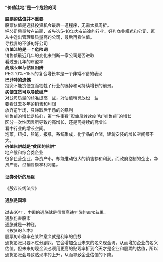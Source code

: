 #### “价值洼地”是一个危险的词
**股票的估值并不重要**   
股票估值是选择投资机会最后一道程序，无需太费周折。    
把公司质量放在前面，首先选5~10年内有前途的行业，好的商业模式和公司，再从中选出管理层质量高的公司，最后再看估值。  
寻找贵的不够的好公司    
**价值洼地是一个危险词**    
销售额最近几年的变化来判断一家公司是否进取    
看过去几年的市盈率   
**高成长率与估值陷阱**   
PEG
10%~15%的复合增长率是一个非常不错的表现    
**巴菲特的遗憾**    
投资不能贪便宜而牺牲了行业的选择和可持续增长的前景。     
**买便宜货可以导致破产**    
对公司质量的标准提高一些，对估值稍微放松一些    
要看过去多年的销售和利润   
放弃前半场，只赚取后半场的的暴利   
销售额的增长是核心，第一件事看“资金周转速度”和“销售额”的增长        
区分一次性因素所导致的高增长，还是可持续的高增长    
看中行业的增长空间。     
泡菜，纽扣，铅笔，报纸，系统集成，化学品的仓储，建筑安装的增长空间都不大。    
**价值陷阱就是“贫困的陷阱”**    
地产股和综合类企业     
很多民营企业，净资产小，却能推动很大的销售额和利润。而政府控制的企业，净资产高，但销售额和利润低。    
#### 证券分析的局限
《股市长线法宝》    

#### 通胀是国难
过去30年，中国的通胀就是信贷高速扩张的直接结果。    
通胀伤害股市   
通胀就是一种税。   
《投资的艺术》   
股票的市盈率在某种意义就是利率的倒数   
通货膨胀只要不过分剧烈，它会增加企业未来的名义现金流，从而增加企业的名义估值，但未来的现金流必须用更高的贴现率折到今天才是企业和股票的估值，所以通货膨胀会导致贴现率的上升，从而导致企业估值的下降。   
